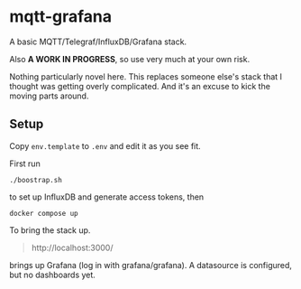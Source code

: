# mqtt-grafana

A basic MQTT/Telegraf/InfluxDB/Grafana stack.

Also **A WORK IN PROGRESS**, so use very much at your own risk.

Nothing particularly novel here.
This replaces someone else's stack that I thought was getting overly complicated.
And it's an excuse to kick the moving parts around.

## Setup

Copy `env.template` to `.env` and edit it as you see fit.

First run

    ./boostrap.sh

to set up InfluxDB and generate access tokens, then

    docker compose up

To bring the stack up.

> http://localhost:3000/

brings up Grafana (log in with grafana/grafana). A datasource is configured, but no dashboards yet.
